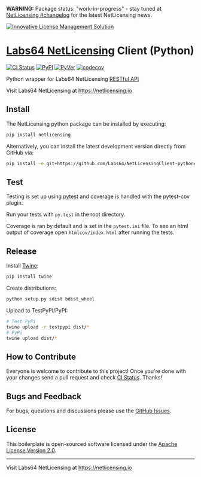 **WARNING:** Package status: "work-in-progress" - stay tuned at [NetLicensing #changelog](https://netlicensing.io/wiki/changelog) for the latest NetLicensing news.

<a href="https://netlicensing.io"><img src="https://netlicensing.io/img/netlicensing-stage-twitter.jpg" alt="Innovative License Management Solution"></a>

# [Labs64 NetLicensing](https://netlicensing.io) Client (Python)

[![CI Status](https://github.com/Labs64/NetLicensingClient-python/workflows/Python%20Client%20CI/badge.svg)](https://github.com/Labs64/NetLicensingClient-python/actions?query=workflow%3A%22Python+Client+CI%22)
[![PyPI](https://img.shields.io/pypi/v/netlicensing-python-client.svg)](https://pypi.org/project/netlicensing-python-client/)
[![PyVer](https://img.shields.io/pypi/pyversions/netlicensing-python-client.svg)](https://pypi.org/project/netlicensing-python-client)
[![codecov](https://codecov.io/gh/Labs64/NetLicensingClient-python/branch/master/graph/badge.svg)](https://codecov.io/gh/Labs64/NetLicensingClient-python)


Python wrapper for Labs64 NetLicensing [RESTful API](http://l64.cc/nl10)

Visit Labs64 NetLicensing at https://netlicensing.io

## Install

The NetLicensing python package can be installed by executing:

```bash
pip install netlicensing
```

Alternatively, you can install the latest development version directly from GitHub via:

```bash
pip install -e git+https://github.com/Labs64/NetLicensingClient-python#egg=netlicensing
```

## Test

Testing is set up using [pytest](http://pytest.org) and coverage is handled with the pytest-cov plugin.

Run your tests with ```py.test``` in the root directory.

Coverage is ran by default and is set in the ```pytest.ini``` file.
To see an html output of coverage open ```htmlcov/index.html``` after running the tests.

## Release

Install [Twine](https://twine.readthedocs.io):

```bash
pip install twine
```

Create distributions:

```bash
python setup.py sdist bdist_wheel
```

Upload to TestPyPI/PyPI:

```bash
# Test PyPi
twine upload -r testpypi dist/*
# PyPi
twine upload dist/*
```

## How to Contribute

Everyone is welcome to contribute to this project!
Once you're done with your changes send a pull request and check [CI Status](https://github.com/Labs64/NetLicensingClient-python/actions).
Thanks!

## Bugs and Feedback

For bugs, questions and discussions please use the [GitHub Issues](https://github.com/Labs64/NetLicensingClient-python/issues).

## License

This boilerplate is open-sourced software licensed under the [Apache License Version 2.0](LICENSE).

---

Visit Labs64 NetLicensing at https://netlicensing.io
